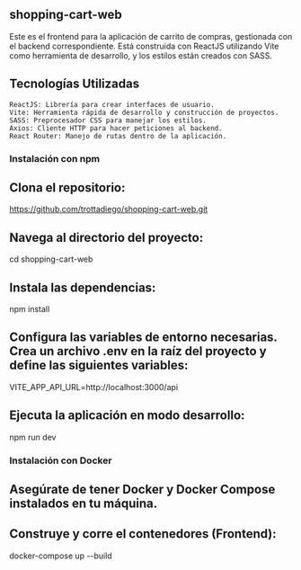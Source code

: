 ## shopping-cart-web

Este es el frontend para la aplicación de carrito de compras, gestionada con el backend correspondiente. Está construida con ReactJS utilizando Vite como herramienta de desarrollo, y los estilos están creados con SASS.

## Tecnologías Utilizadas

    ReactJS: Librería para crear interfaces de usuario.
    Vite: Herramienta rápida de desarrollo y construcción de proyectos.
    SASS: Preprocesador CSS para manejar los estilos.
    Axios: Cliente HTTP para hacer peticiones al backend.
    React Router: Manejo de rutas dentro de la aplicación.

### Instalación con npm

## Clona el repositorio:

https://github.com/trottadiego/shopping-cart-web.git

## Navega al directorio del proyecto:

cd shopping-cart-web

## Instala las dependencias:

npm install

## Configura las variables de entorno necesarias. Crea un archivo .env en la raíz del proyecto y define las siguientes variables:

VITE_APP_API_URL=http://localhost:3000/api

## Ejecuta la aplicación en modo desarrollo:

npm run dev

### Instalación con Docker

## Asegúrate de tener Docker y Docker Compose instalados en tu máquina.

## Construye y corre el contenedores (Frontend):

docker-compose up --build
